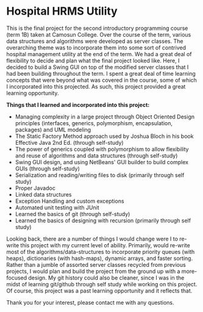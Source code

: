 # Hospital HRMS Utility
This is the final project for the second introductory programming course (term 1B) taken at Camosun College.  Over the course of the term, various data structures and algorithms were developed as server classes.  The overarching theme was to incorporate them into some sort of contrived hospital management utility at the end of the term.  We had a great deal of flexibility to decide and plan what the final project looked like.  Here, I decided to build a Swing GUI on top of the modified server classes that I had been building throughout the term. I spent a great deal of time learning concepts that were beyond what was covered in the course, some of which I incorporated into this projected.  As such, this project provided a great learning opportunity.

**Things that I learned and incorporated into this project:**
- Managing complexity in a large project through Object Oriented Design principles (interfaces, generics, polymorphism, encapsulation, packages) and UML modeling
- The Static Factory Method approach used by Joshua Bloch in his book Effective Java 2nd Ed. (through self-study)
- The power of generics coupled with polymorphism to allow flexibility and reuse of algorithms and data structures (through self-study)
- Swing GUI design, and using NetBeans' GUI builder to build complex GUIs (through self-study)
- Serialization and reading/writing files to disk (primarily through self study)
- Proper Javadoc
- Linked data structures
- Exception Handling and custom exceptions 
- Automated unit testing with JUnit
- Learned the basics of git (through self-study)
- Learned the basics of designing with recursion (primarily through self study)

Looking back, there are a number of things I would change were I to re-write this project with my current level of ability.  Primarily, would re-write most of the algorithms/data-structures to incorporate priority queues (with heaps), dictionaries (with hash-maps), dynamic arrays, and faster sorting. Rather than a jumble of assorted server classes recycled from previous projects, I would plan and build the project from the ground up with a more-focused design. My git history could also be cleaner, since I was in the midst of learning git/github through self study while working on this project. Of course, this project was a past learning opportunity and it reflects that.

Thank you for your interest, please contact me with any questions.
